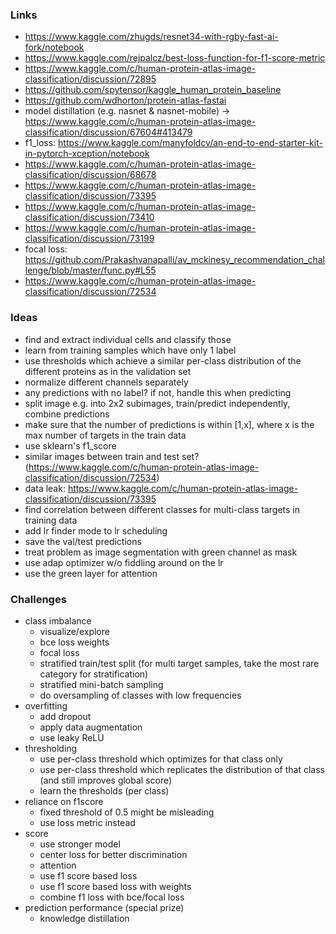 ### Links

* https://www.kaggle.com/zhugds/resnet34-with-rgby-fast-ai-fork/notebook
* https://www.kaggle.com/rejpalcz/best-loss-function-for-f1-score-metric
* https://www.kaggle.com/c/human-protein-atlas-image-classification/discussion/72895
* https://github.com/spytensor/kaggle_human_protein_baseline
* https://github.com/wdhorton/protein-atlas-fastai
* model distillation (e.g. nasnet & nasnet-mobile) -> https://www.kaggle.com/c/human-protein-atlas-image-classification/discussion/67604#413479
* f1_loss: https://www.kaggle.com/manyfoldcv/an-end-to-end-starter-kit-in-pytorch-xception/notebook
* https://www.kaggle.com/c/human-protein-atlas-image-classification/discussion/68678
* https://www.kaggle.com/c/human-protein-atlas-image-classification/discussion/73395
* https://www.kaggle.com/c/human-protein-atlas-image-classification/discussion/73410
* https://www.kaggle.com/c/human-protein-atlas-image-classification/discussion/73199
* focal loss: https://github.com/Prakashvanapalli/av_mckinesy_recommendation_challenge/blob/master/func.py#L55
* https://www.kaggle.com/c/human-protein-atlas-image-classification/discussion/72534


### Ideas

* find and extract individual cells and classify those
* learn from training samples which have only 1 label
* use thresholds which achieve a similar per-class distribution of the different proteins as in the validation set
* normalize different channels separately
* any predictions with no label? if not, handle this when predicting
* split image e.g. into 2x2 subimages, train/predict independently, combine predictions
* make sure that the number of predictions is within [1,x], where x is the max number of targets in the train data
* use sklearn's f1_score
* similar images between train and test set? (https://www.kaggle.com/c/human-protein-atlas-image-classification/discussion/72534)
* data leak: https://www.kaggle.com/c/human-protein-atlas-image-classification/discussion/73395
* find correlation between different classes for multi-class targets in training data
* add lr finder mode to lr scheduling
* save the val/test predictions
* treat problem as image segmentation with green channel as mask
* use adap optimizer w/o fiddling around on the lr
* use the green layer for attention


### Challenges

* class imbalance
  * visualize/explore
  * bce loss weights
  * focal loss
  * stratified train/test split (for multi target samples, take the most rare category for stratification)
  * stratified mini-batch sampling
  * do oversampling of classes with low frequencies
* overfitting
  * add dropout
  * apply data augmentation
  * use leaky ReLU
* thresholding
  * use per-class threshold which optimizes for that class only
  * use per-class threshold which replicates the distribution of that class (and still improves global score)
  * learn the thresholds (per class)
* reliance on f1score
  * fixed threshold of 0.5 might be misleading
  * use loss metric instead
* score
  * use stronger model
  * center loss for better discrimination
  * attention
  * use f1 score based loss
  * use f1 score based loss with weights
  * combine f1 loss with bce/focal loss
* prediction performance (special prize)
  * knowledge distillation

